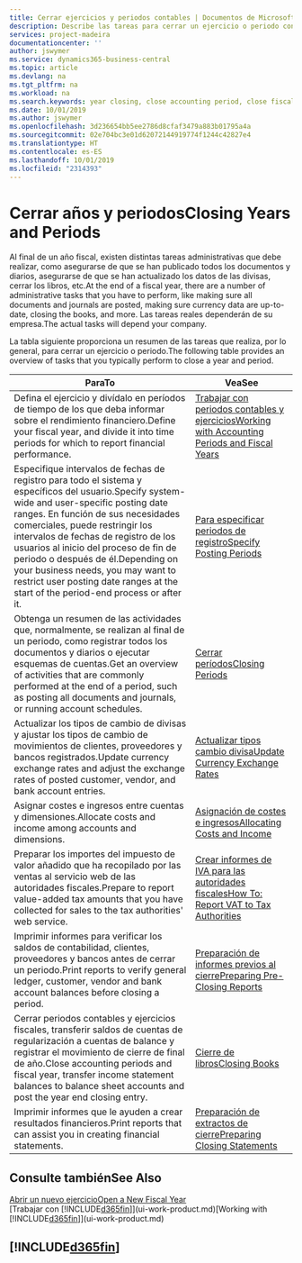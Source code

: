 ```yaml
---
title: Cerrar ejercicios y periodos contables | Documentos de Microsoft
description: Describe las tareas para cerrar un ejercicio o periodo contable, por ejemplo, asegurarse de que se ha registrado los documentos y los diarios, y comprobar los saldos bancarios.
services: project-madeira
documentationcenter: ''
author: jswymer
ms.service: dynamics365-business-central
ms.topic: article
ms.devlang: na
ms.tgt_pltfrm: na
ms.workload: na
ms.search.keywords: year closing, close accounting period, close fiscal year, bank account detailed trial balance
ms.date: 10/01/2019
ms.author: jswymer
ms.openlocfilehash: 3d236654bb5ee2786d8cfaf3479a883b01795a4a
ms.sourcegitcommit: 02e704bc3e01d62072144919774f1244c42827e4
ms.translationtype: HT
ms.contentlocale: es-ES
ms.lasthandoff: 10/01/2019
ms.locfileid: "2314393"
---
```

# <a name="closing-years-and-periods"></a><span data-ttu-id="313dd-103">Cerrar años y periodos</span><span class="sxs-lookup"><span data-stu-id="313dd-103">Closing Years and Periods</span></span>
<span data-ttu-id="313dd-104">Al final de un año fiscal, existen distintas tareas administrativas que debe realizar, como asegurarse de que se han publicado todos los documentos y diarios, asegurarse de que se han actualizado los datos de las divisas, cerrar los libros, etc.</span><span class="sxs-lookup"><span data-stu-id="313dd-104">At the end of a fiscal year, there are a number of administrative tasks that you have to perform, like making sure all documents and journals are posted, making sure currency data are up-to-date, closing the books, and more.</span></span> <span data-ttu-id="313dd-105">Las tareas reales dependerán de su empresa.</span><span class="sxs-lookup"><span data-stu-id="313dd-105">The actual tasks will depend your company.</span></span>

<span data-ttu-id="313dd-106">La tabla siguiente proporciona un resumen de las tareas que realiza, por lo general, para cerrar un ejercicio o periodo.</span><span class="sxs-lookup"><span data-stu-id="313dd-106">The following table provides an overview of tasks that you typically perform to close a year and period.</span></span>

| <span data-ttu-id="313dd-107">Para</span><span class="sxs-lookup"><span data-stu-id="313dd-107">To</span></span> | <span data-ttu-id="313dd-108">Vea</span><span class="sxs-lookup"><span data-stu-id="313dd-108">See</span></span> |
| --- | --- |
| <span data-ttu-id="313dd-109">Defina el ejercicio y divídalo en períodos de tiempo de los que deba informar sobre el rendimiento financiero.</span><span class="sxs-lookup"><span data-stu-id="313dd-109">Define your fiscal year, and divide it into time periods for which to report financial performance.</span></span> | [<span data-ttu-id="313dd-110">Trabajar con periodos contables y ejercicios</span><span class="sxs-lookup"><span data-stu-id="313dd-110">Working with Accounting Periods and Fiscal Years</span></span>](finance-accounting-periods-and-fiscal-years.md)|
| <span data-ttu-id="313dd-111">Especifique intervalos de fechas de registro para todo el sistema y específicos del usuario.</span><span class="sxs-lookup"><span data-stu-id="313dd-111">Specify system-wide and user-specific posting date ranges.</span></span> <span data-ttu-id="313dd-112">En función de sus necesidades comerciales, puede restringir los intervalos de fechas de registro de los usuarios al inicio del proceso de fin de periodo o después de él.</span><span class="sxs-lookup"><span data-stu-id="313dd-112">Depending on your business needs, you may want to restrict user posting date ranges at the start of the period-end process or after it.</span></span> |[<span data-ttu-id="313dd-113">Para especificar periodos de registro</span><span class="sxs-lookup"><span data-stu-id="313dd-113">Specify Posting Periods</span></span>](finance-how-specify-posting-periods.md) |
| <span data-ttu-id="313dd-114">Obtenga un resumen de las actividades que, normalmente, se realizan al final de un periodo, como registrar todos los documentos y diarios o ejecutar esquemas de cuentas.</span><span class="sxs-lookup"><span data-stu-id="313dd-114">Get an overview of activities that are commonly performed at the end of a period, such as posting all documents and journals, or running account schedules.</span></span> |[<span data-ttu-id="313dd-115">Cerrar períodos</span><span class="sxs-lookup"><span data-stu-id="313dd-115">Closing Periods</span></span>](year-how-complete-period-end-processes.md) |
| <span data-ttu-id="313dd-116">Actualizar los tipos de cambio de divisas y ajustar los tipos de cambio de movimientos de clientes, proveedores y bancos registrados.</span><span class="sxs-lookup"><span data-stu-id="313dd-116">Update currency exchange rates and adjust the exchange rates of posted customer, vendor, and bank account entries.</span></span> |[<span data-ttu-id="313dd-117">Actualizar tipos cambio divisa</span><span class="sxs-lookup"><span data-stu-id="313dd-117">Update Currency Exchange Rates</span></span>](finance-how-update-currencies.md) |
| <span data-ttu-id="313dd-118">Asignar costes e ingresos entre cuentas y dimensiones.</span><span class="sxs-lookup"><span data-stu-id="313dd-118">Allocate costs and income among accounts and dimensions.</span></span> |[<span data-ttu-id="313dd-119">Asignación de costes e ingresos</span><span class="sxs-lookup"><span data-stu-id="313dd-119">Allocating Costs and Income</span></span>](year-allocate-costs-income.md) |
| <span data-ttu-id="313dd-120">Preparar los importes del impuesto de valor añadido que ha recopilado por las ventas al servicio web de las autoridades fiscales.</span><span class="sxs-lookup"><span data-stu-id="313dd-120">Prepare to report value-added tax amounts that you have collected for sales to the tax authorities' web service.</span></span> |[<span data-ttu-id="313dd-121">Crear informes de IVA para las autoridades fiscales</span><span class="sxs-lookup"><span data-stu-id="313dd-121">How To: Report VAT to Tax Authorities</span></span>](finance-how-report-vat.md)|
| <span data-ttu-id="313dd-122">Imprimir informes para verificar los saldos de contabilidad, clientes, proveedores y bancos antes de cerrar un periodo.</span><span class="sxs-lookup"><span data-stu-id="313dd-122">Print reports to verify general ledger, customer, vendor and bank account balances before closing a period.</span></span> |[<span data-ttu-id="313dd-123">Preparación de informes previos al cierre</span><span class="sxs-lookup"><span data-stu-id="313dd-123">Preparing Pre-Closing Reports</span></span>](year-prepare-preclose-reports.md) |
| <span data-ttu-id="313dd-124">Cerrar periodos contables y ejercicios fiscales, transferir saldos de cuentas de regularización a cuentas de balance y registrar el movimiento de cierre de final de año.</span><span class="sxs-lookup"><span data-stu-id="313dd-124">Close accounting periods and fiscal year, transfer income statement balances to balance sheet accounts and post the year end closing entry.</span></span> |[<span data-ttu-id="313dd-125">Cierre de libros</span><span class="sxs-lookup"><span data-stu-id="313dd-125">Closing Books</span></span>](year-close-books.md) |
| <span data-ttu-id="313dd-126">Imprimir informes que le ayuden a crear resultados financieros.</span><span class="sxs-lookup"><span data-stu-id="313dd-126">Print reports that can assist you in creating financial statements.</span></span> |[<span data-ttu-id="313dd-127">Preparación de extractos de cierre</span><span class="sxs-lookup"><span data-stu-id="313dd-127">Preparing Closing Statements</span></span>](year-prepare-close-statement.md) |

## <a name="see-also"></a><span data-ttu-id="313dd-128">Consulte también</span><span class="sxs-lookup"><span data-stu-id="313dd-128">See Also</span></span>
[<span data-ttu-id="313dd-129">Abrir un nuevo ejercicio</span><span class="sxs-lookup"><span data-stu-id="313dd-129">Open a New Fiscal Year</span></span>](finance-how-open-new-fiscal-year.md)  
<span data-ttu-id="313dd-130">[Trabajar con [!INCLUDE[d365fin](includes/d365fin_md.md)]](ui-work-product.md)</span><span class="sxs-lookup"><span data-stu-id="313dd-130">[Working with [!INCLUDE[d365fin](includes/d365fin_md.md)]](ui-work-product.md)</span></span>

## [!INCLUDE[d365fin](includes/free_trial_md.md)]  
 
